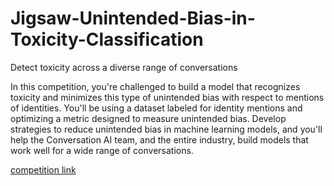 # Jigsaw-Unintended-Bias-in-Toxicity-Classification
Detect toxicity across a diverse range of conversations

In this competition, you're challenged to build a model that recognizes toxicity and minimizes this type of unintended bias with respect to mentions of identities. You'll be using a dataset labeled for identity mentions and optimizing a metric designed to measure unintended bias. Develop strategies to reduce unintended bias in machine learning models, and you'll help the Conversation AI team, and the entire industry, build models that work well for a wide range of conversations.

[competition link](https://www.kaggle.com/c/jigsaw-unintended-bias-in-toxicity-classification)
